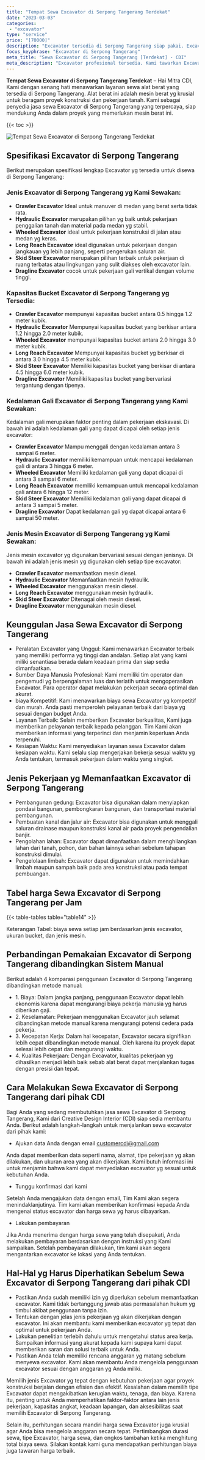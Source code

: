 ```yaml
---
title: "Tempat Sewa Excavator di Serpong Tangerang Terdekat"
date: "2023-03-03"
categories:
 - "excavator"
type: "service"
price: "[70000]"
description: "Excavator tersedia di Serpong Tangerang siap pakai. Excavator menjadi pilihan utama kontraktor untuk mendukung kelancaran pekerjaan. Konsultasikan kebutuhan Anda."
focus_keyphrase: "Excavator di Serpong Tangerang"
meta_title: "Sewa Excavator di Serpong Tangerang [Terdekat] - CDI"
meta_description: "Excavator profesional tersedia. Kami tawarkan Excavator berkualitas untuk mendukung produktivitas. Penawaran spesial minggu ini tersedia."
---
```


**Tempat Sewa Excavator di Serpong Tangerang Terdekat** – Hai Mitra CDI, Kami dengan senang hati menawarkan layanan sewa alat berat yang tersedia di Serpong Tangerang. Alat berat ini adalah mesin berat yg krusial untuk beragam proyek konstruksi dan pekerjaan tanah. Kami sebagai penyedia jasa sewa Excavator di Serpong Tangerang yang terpercaya, siap mendukung Anda dalam proyek yang memerlukan mesin berat ini.

{{< toc >}}

![Tempat Sewa Excavator di Serpong Tangerang Terdekat](/images/excavator/excavator-10.jpg)

## Spesifikasi Excavator di Serpong Tangerang

Berikut merupakan spesifikasi lengkap Excavator yg tersedia untuk disewa di Serpong Tangerang:

### Jenis Excavator di Serpong Tangerang yg Kami Sewakan:

*   **Crawler Excavator** Ideal untuk manuver di medan yang berat serta tidak rata.
*   **Hydraulic Excavator** merupakan pilihan yg baik untuk pekerjaan penggalian tanah dan material pada medan yg stabil.
*   **Wheeled Excavator** ideal untuk pekerjaan konstruksi di jalan atau medan yg keras.
*   **Long Reach Excavator** ideal digunakan untuk pekerjaan dengan jangkauan yg lebih panjang, seperti pengerukan saluran air.
*   **Skid Steer Excavator** merupakan pilihan terbaik untuk pekerjaan di ruang terbatas atau lingkungan yang sulit diakses oleh excavator lain.
*   **Dragline Excavator** cocok untuk pekerjaan gali vertikal dengan volume tinggi.

### Kapasitas Bucket Excavator di Serpong Tangerang yg Tersedia:

*   **Crawler Excavator** mempunyai kapasitas bucket antara 0.5 hingga 1.2 meter kubik.
*   **Hydraulic Excavator** Mempunyai kapasitas bucket yang berkisar antara 1.2 hingga 2.0 meter kubik.
*   **Wheeled Excavator** mempunyai kapasitas bucket antara 2.0 hingga 3.0 meter kubik.
*   **Long Reach Excavator** Mempunyai kapasitas bucket yg berkisar di antara 3.0 hingga 4.5 meter kubik.
*   **Skid Steer Excavator** Memiliki kapasitas bucket yang berkisar di antara 4.5 hingga 6.0 meter kubik.
*   **Dragline Excavator** Memiliki kapasitas bucket yang bervariasi tergantung dengan tipenya.

### Kedalaman Gali Excavator di Serpong Tangerang yang Kami Sewakan:

Kedalaman gali merupakan faktor penting dalam pekerjaan ekskavasi. Di bawah ini adalah kedalaman gali yang dapat dicapai oleh setiap jenis excavator:

*   **Crawler Excavator** Mampu menggali dengan kedalaman antara 3 sampai 6 meter.
*   **Hydraulic Excavator** memiliki kemampuan untuk mencapai kedalaman gali di antara 3 hingga 6 meter.
*   **Wheeled Excavator** Memiliki kedalaman gali yang dapat dicapai di antara 3 sampai 6 meter.
*   **Long Reach Excavator** memiliki kemampuan untuk mencapai kedalaman gali antara 6 hingga 12 meter.
*   **Skid Steer Excavator** Memiliki kedalaman gali yang dapat dicapai di antara 3 sampai 5 meter.
*   **Dragline Excavator** Dapat kedalaman gali yg dapat dicapai antara 6 sampai 50 meter.

### Jenis Mesin Excavator di Serpong Tangerang yg Kami Sewakan:

Jenis mesin excavator yg digunakan bervariasi sesuai dengan jenisnya. Di bawah ini adalah jenis mesin yg digunakan oleh setiap tipe excavator:

*   **Crawler Excavator** memanfaatkan mesin diesel.
*   **Hydraulic Excavator** Memanfaatkan mesin hydraulik.
*   **Wheeled Excavator** menggunakan mesin diesel.
*   **Long Reach Excavator** menggunakan mesin hydraulik.
*   **Skid Steer Excavator** Ditenagai oleh mesin diesel.
*   **Dragline Excavator** menggunakan mesin diesel.

## Keunggulan Jasa Sewa Excavator di Serpong Tangerang

*   Peralatan Excavator yang Unggul: Kami menawarkan Excavator terbaik yang memiliki performa yg tinggi dan andalan. Setiap alat yang kami miliki senantiasa berada dalam keadaan prima dan siap sedia dimanfaatkan.
*   Sumber Daya Manusia Profesional: Kami memiliki tim operator dan pengemudi yg berpengalaman luas dan terlatih untuk mengoperasikan Excavator. Para operator dapat melakukan pekerjaan secara optimal dan akurat.
*   biaya Kompetitif: Kami menawarkan biaya sewa Excavator yg kompetitif dan murah. Anda pasti memperoleh pelayanan terbaik dari biaya yg sesuai dengan budget Anda.
*   Layanan Terbaik: Selain memberikan Excavator berkualitas, Kami juga memberikan pelayanan terbaik kepada pelanggan. Tim Kami akan memberikan informasi yang terperinci dan menjamin keperluan Anda terpenuhi.
*   Kesiapan Waktu: Kami menyediakan layanan sewa Excavator dalam kesiapan waktu. Kami selalu siap mengerjakan bekerja sesuai waktu yg Anda tentukan, termasuk pekerjaan dalam waktu yang singkat.

## Jenis Pekerjaan yg Memanfaatkan Excavator di Serpong Tangerang

*   Pembangunan gedung: Excavator bisa digunakan dalam menyiapkan pondasi bangunan, pembongkaran bangunan, dan transportasi material pembangunan.
*   Pembuatan kanal dan jalur air: Excavator bisa digunakan untuk menggali saluran drainase maupun konstruksi kanal air pada proyek pengendalian banjir.
*   Pengolahan lahan: Excavator dapat dimanfaatkan dalam menghilangkan lahan dari tanah, pohon, dan bahan lainnya sehari sebelum tahapan konstruksi dimulai.
*   Pengelolaan limbah: Excavator dapat digunakan untuk memindahkan limbah maupun sampah baik pada area konstruksi atau pada tempat pembuangan.

## Tabel harga Sewa Excavator di Serpong Tangerang per Jam

{{< table-tables table="table14" >}}

Keterangan Tabel: biaya sewa setiap jam berdasarkan jenis excavator, ukuran bucket, dan jenis mesin.

## Perbandingan Pemakaian Excavator di Serpong Tangerang dibandingkan Sistem Manual

Berikut adalah 4 komparasi penggunaan Excavator di Serpong Tangerang dibandingkan metode manual:

*   1\. Biaya: Dalam jangka panjang, penggunaan Excavator dapat lebih ekonomis karena dapat mengurangi biaya pekerja manusia yg harus diberikan gaji.
*   2\. Keselamatan: Pekerjaan menggunakan Excavator jauh selamat dibandingkan metode manual karena mengurangi potensi cedera pada pekerja.
*   3\. Kecepatan Kerja: Dalam hal kecepatan, Excavator secara signifikan lebih cepat dibandingkan metode manual. Oleh karena itu proyek dapat selesai lebih cepat dan mengurangi waktu.
*   4\. Kualitas Pekerjaan: Dengan Excavator, kualitas pekerjaan yg dihasilkan menjadi lebih baik sebab alat berat dapat menjalankan tugas dengan presisi dan tepat.

## Cara Melakukan Sewa Excavator di Serpong Tangerang dari pihak CDI

Bagi Anda yang sedang membutuhkan jasa sewa Excavator di Serpong Tangerang, Kami dari Creative Design Interior (CDI) siap sedia membantu Anda. Berikut adalah langkah-langkah untuk menjalankan sewa excavator dari pihak kami:

*   Ajukan data Anda dengan email customercdi@gmail.com

Anda dapat memberikan data seperti nama, alamat, tipe pekerjaan yg akan dilakukan, dan ukuran area yang akan dikerjakan. Kami butuh informasi ini untuk menjamin bahwa kami dapat menyediakan excavator yg sesuai untuk kebutuhan Anda.
*   Tunggu konfirmasi dari kami

Setelah Anda mengajukan data dengan email, Tim Kami akan segera menindaklanjutinya. Tim kami akan memberikan konfirmasi kepada Anda mengenai status excavator dan harga sewa yg harus dibayarkan.
*   Lakukan pembayaran

Jika Anda menerima dengan harga sewa yang telah disepakati, Anda melakukan pembayaran berdasarkan dengan instruksi yang Kami sampaikan. Setelah pembayaran dilakukan, tim kami akan segera mengantarkan excavator ke lokasi yang Anda tentukan.

## Hal-Hal yg Harus Diperhatikan Sebelum Sewa Excavator di Serpong Tangerang dari pihak CDI

*   Pastikan Anda sudah memiliki izin yg diperlukan sebelum memanfaatkan excavator. Kami tidak bertanggung jawab atas permasalahan hukum yg timbul akibat penggunaan tanpa izin.
*   Tentukan dengan jelas jenis pekerjaan yg akan dikerjakan dengan excavator. Ini akan membantu kami memberikan excavator yg tepat dan optimal untuk pekerjaan Anda.
*   Lakukan penelitian terlebih dahulu untuk mengetahui status area kerja. Sampaikan informasi yang akurat kepada kami supaya kami dapat memberikan saran dan solusi terbaik untuk Anda.
*   Pastikan Anda telah memiliki rencana anggaran yg matang sebelum menyewa excavator. Kami akan membantu Anda mengelola penggunaan excavator sesuai dengan anggaran yg Anda miliki.

Memilih jenis Excavator yg tepat dengan kebutuhan pekerjaan agar proyek konstruksi berjalan dengan efisien dan efektif. Kesalahan dalam memilih tipe Excavator dapat mengakibatkan kerugian waktu, tenaga, dan biaya. Karena itu, penting untuk Anda memperhatikan faktor-faktor antara lain jenis pekerjaan, kapasitas angkat, keadaan lapangan, dan aksesibilitas saat memilih Excavator di Serpong Tangerang.

Selain itu, perhitungan secara mandiri harga sewa Excavator juga krusial agar Anda bisa mengelola anggaran secara tepat. Pertimbangkan durasi sewa, tipe Excavator, harga sewa, dan ongkos tambahan ketika menghitung total biaya sewa. Silakan kontak kami guna mendapatkan perhitungan biaya juga tawaran harga terbaik.